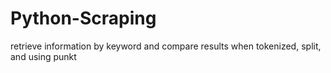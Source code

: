 # Python-Scraping
retrieve information by keyword and compare results when tokenized, split, and using punkt
